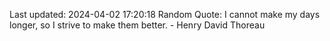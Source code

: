 Last updated: 2024-04-02 17:20:18
Random Quote: I cannot make my days longer, so I strive to make them better. - Henry David Thoreau